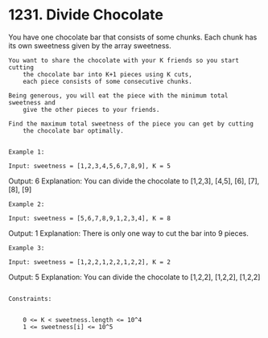 # 1231. Divide Chocolate

You have one chocolate bar that consists of some chunks. Each chunk has its own sweetness
        given by the array sweetness.

    You want to share the chocolate with your K friends so you start cutting
        the chocolate bar into K+1 pieces using K cuts,
        each piece consists of some consecutive chunks.

    Being generous, you will eat the piece with the minimum total sweetness and
        give the other pieces to your friends.

    Find the maximum total sweetness of the piece you can get by cutting
        the chocolate bar optimally.

     
    Example 1:

    Input: sweetness = [1,2,3,4,5,6,7,8,9], K = 5
Output: 6
Explanation: You can divide the chocolate to [1,2,3], [4,5], [6], [7], [8], [9]

    Example 2:

    Input: sweetness = [5,6,7,8,9,1,2,3,4], K = 8
Output: 1
Explanation: There is only one way to cut the bar into 9 pieces.

    Example 3:

    Input: sweetness = [1,2,2,1,2,2,1,2,2], K = 2
Output: 5
Explanation: You can divide the chocolate to [1,2,2], [1,2,2], [1,2,2]

     
    Constraints:

    
        0 <= K < sweetness.length <= 10^4
        1 <= sweetness[i] <= 10^5